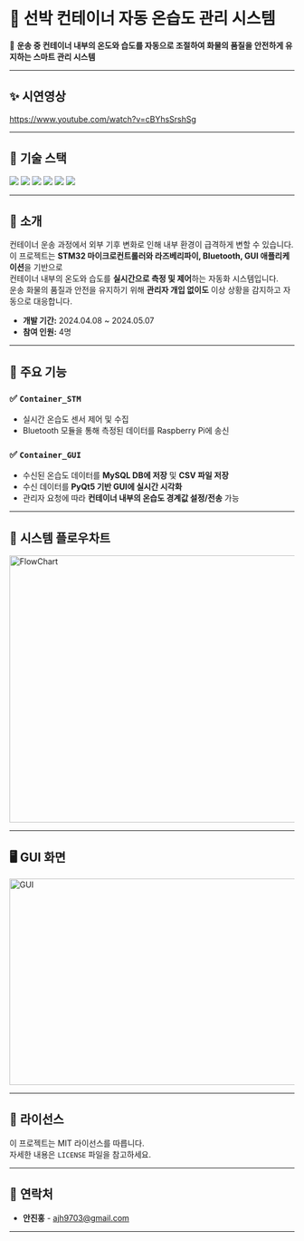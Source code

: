 # 🚢 선박 컨테이너 자동 온습도 관리 시스템

📌 **운송 중 컨테이너 내부의 온도와 습도를 자동으로 조절하여 화물의 품질을 안전하게 유지하는 스마트 관리 시스템**

---

## ✨ 시연영상

https://www.youtube.com/watch?v=cBYhsSrshSg

---

## 🔧 기술 스택

<img src="https://img.shields.io/badge/C-A8B9CC?style=for-the-badge&logo=C&logoColor=white">  
<img src="https://img.shields.io/badge/Python-3776AB?style=for-the-badge&logo=Python&logoColor=white">  
<img src="https://img.shields.io/badge/PyQt5-41CD52?style=for-the-badge&logo=Qt&logoColor=white">  
<img src="https://img.shields.io/badge/MySQL-4479A1?style=for-the-badge&logo=MySQL&logoColor=white">  
<img src="https://img.shields.io/badge/STM32-03234B?style=for-the-badge&logo=stmicroelectronics&logoColor=white">  
<img src="https://img.shields.io/badge/raspberrypi-A22846?style=for-the-badge&logo=raspberrypi&logoColor=white">

---

## 📸 소개

컨테이너 운송 과정에서 외부 기후 변화로 인해 내부 환경이 급격하게 변할 수 있습니다.  
이 프로젝트는 **STM32 마이크로컨트롤러와 라즈베리파이, Bluetooth, GUI 애플리케이션**을 기반으로  
컨테이너 내부의 온도와 습도를 **실시간으로 측정 및 제어**하는 자동화 시스템입니다.  
운송 화물의 품질과 안전을 유지하기 위해 **관리자 개입 없이도** 이상 상황을 감지하고 자동으로 대응합니다.

- **개발 기간:** 2024.04.08 ~ 2024.05.07  
- **참여 인원:** 4명

---

## 🚀 주요 기능

### ✅ `Container_STM`
- 실시간 온습도 센서 제어 및 수집
- Bluetooth 모듈을 통해 측정된 데이터를 Raspberry Pi에 송신

### ✅ `Container_GUI`
- 수신된 온습도 데이터를 **MySQL DB에 저장** 및 **CSV 파일 저장**
- 수신 데이터를 **PyQt5 기반 GUI에 실시간 시각화**
- 관리자 요청에 따라 **컨테이너 내부의 온습도 경계값 설정/전송** 가능

---

## 🔁 시스템 플로우차트

<img width="662" height="471" alt="FlowChart" src="https://github.com/user-attachments/assets/f84adbc4-ba2a-49e4-85c4-32fba5383f28" />

---

## 🖥️ GUI 화면

<img width="683" height="364" alt="GUI" src="https://github.com/user-attachments/assets/02b960d4-87c7-462b-8a81-3b92da240a8a" />

---


## 📄 라이선스

이 프로젝트는 MIT 라이선스를 따릅니다.  
자세한 내용은 `LICENSE` 파일을 참고하세요.

---

## 📧 연락처

- **안진홍** - [ajh9703@gmail.com](mailto:ajh9703@gmail.com)

---
